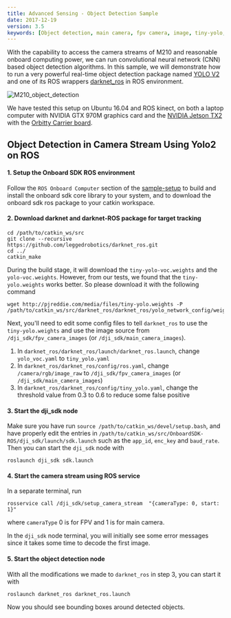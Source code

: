 ```yaml
---
title: Advanced Sensing - Object Detection Sample
date: 2017-12-19
version: 3.5
keywords: [Object detection, main camera, fpv camera, image, tiny-yolo, CNN]
---
```


With the capability to access the camera streams of M210 and reasonable onboard computing power, we can run convolutional neural network (CNN) based object detection algorithms. In this sample, we will demonstrate how to run a very powerful real-time object detection package named [YOLO V2](https://pjreddie.com/darknet/yolo/) and one of its ROS wrappers [darknet_ros](https://github.com/leggedrobotics/darknet_ros) in ROS environment.

![M210_object_detection](../images/samples/object_detection.gif)

We have tested this setup on Ubuntu 16.04 and ROS kinect, on both a laptop computer with NVIDIA GTX 970M graphics card and the [NVIDIA Jetson TX2](https://www.nvidia.com/en-us/autonomous-machines/embedded-systems-dev-kits-modules/) with the [Orbitty Carrier board](http://connecttech.com/product/orbitty-carrier-for-nvidia-jetson-tx2-tx1/).


## Object Detection in Camera Stream Using Yolo2 on ROS

#### 1. Setup the Onboard SDK ROS environment

Follow the `ROS Onboard Computer` section of the [sample-setup](./sample-setup.html) to build and install the onboard sdk core library to your system, and to download the onboard sdk ros package to your catkin workspace.

#### 2. Download darknet and darknet-ROS package for target tracking

```
cd /path/to/catkin_ws/src
git clone --recursive https://github.com/leggedrobotics/darknet_ros.git
cd ../
catkin_make
```
During the build stage, it will download the `tiny-yolo-voc.weights` and the `yolo-voc.weights`. However, from our tests, we found that the `tiny-yolo.weights` works better. So please download it with the following command
```
wget http://pjreddie.com/media/files/tiny-yolo.weights -P /path/to/catkin_ws/src/darknet_ros/darknet_ros/yolo_network_config/weights
```

Next, you'll need to edit some config files to tell `darknet_ros` to use the `tiny-yolo.weights` and use the image source from `/dji_sdk/fpv_camera_images` (or `/dji_sdk/main_camera_images`).

1. In `darknet_ros/darknet_ros/launch/darknet_ros.launch`, change `yolo_voc.yaml` to `tiny_yolo.yaml`
2. In `darknet_ros/darknet_ros/config/ros.yaml`, change `/camera/rgb/image_raw` to `/dji_sdk/fpv_camera_images` (or `/dji_sdk/main_camera_images`)
3. In `darknet_ros/darknet_ros/config/tiny_yolo.yaml`, change the threshold value from 0.3 to 0.6 to reduce some false positive

#### 3. Start the dji_sdk node

Make sure you have run `source /path/to/catkin_ws/devel/setup.bash`, and have properly edit the entries in `/path/to/catkin_ws/src/OnboardSDK-ROS/dji_sdk/launch/sdk.launch` such as the `app_id`, `enc_key` and `baud_rate`. Then you can start the `dji_sdk` node with
```
roslaunch dji_sdk sdk.launch
```

#### 4. Start the camera stream using ROS service

In a separate terminal, run
```
rosservice call /dji_sdk/setup_camera_stream  "{cameraType: 0, start: 1}"
```
where `cameraType` 0 is for FPV and 1 is for main camera.

In the `dji_sdk` node terminal, you will initially see some error messages since it takes some time to decode the first image.

#### 5. Start the object detection node

With all the modifications we made to `darknet_ros` in step 3, you can start it with 
```
roslaunch darknet_ros darknet_ros.launch
```
Now you should see bounding boxes around detected objects.
